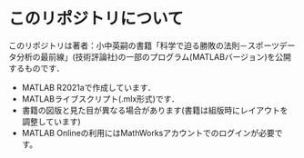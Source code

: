 # このリポジトリについて
このリポジトリは著者：小中英嗣の書籍「科学で迫る勝敗の法則－スポーツデータ分析の最前線」(技術評論社)の一部のプログラム(MATLABバージョン)を公開するものです．
- MATLAB R2021aで作成しています．
- MATLABライブスクリプト(.mlx形式)です．
- 書籍の図版と見た目が異なる場合があります(書籍は組版時にレイアウトを調整しています)
- MATLAB Onlineの利用にはMathWorksアカウントでのログインが必要です。
